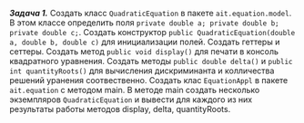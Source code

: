 ***Задача 1.***
Создать класс ``QuadraticEquation`` в пакете ``ait.equation.model``. В этом классе определить поля ``private double a; private double b; private double c;``. Создать конструктор ``public QuadraticEquation(double a, double b, double c)`` для инициализации полей. Создать геттеры и сеттеры. Создать метод ``public void display()`` для печати в консоль квадратного уравнения. Создать методы ``public double delta()`` и ``public int quantityRoots()`` для вычисления дискриминанта и колличества решений уранения соотвественно.
Создать клас ``EquationAppl`` в пакете ``ait.equation`` с методом main. В методе main создать несколько экземпляров ``QuadraticEquation`` и вывести для каждого из них результаты работы методов display, delta, quantityRoots.